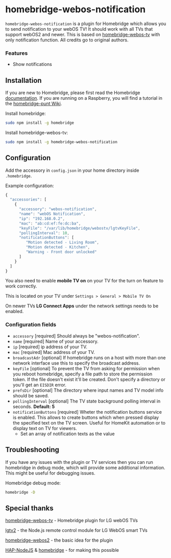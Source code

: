 # homebridge-webos-notification

`homebridge-webos-notification` is a plugin for Homebridge which allows you to send notification to your webOS TV! It should work with all TVs that support webOS2 and newer. This is based on [homebridge-webos-tv](https://github.com/merdok/homebridge-webos-tv) with only notification function. All credits go to original authors.

### Features
* Show notifications

## Installation

If you are new to Homebridge, please first read the Homebridge [documentation](https://www.npmjs.com/package/homebridge).
If you are running on a Raspberry, you will find a tutorial in the [homebridge-punt Wiki](https://github.com/cflurin/homebridge-punt/wiki/Running-Homebridge-on-a-Raspberry-Pi).

Install homebridge:
```sh
sudo npm install -g homebridge
```

Install homebridge-webos-tv:
```sh
sudo npm install -g homebridge-webos-notification
```

## Configuration

Add the accessory in `config.json` in your home directory inside `.homebridge`.

Example configuration:

```js
{
  "accessories": [
    {
      "accessory": "webos-notification",
      "name": "webOS Notification",
      "ip": "192.168.0.2",
      "mac": "ab:cd:ef:fe:dc:ba",
      "keyFile": "/var/lib/homebridge/webostv/lgtvKeyFile",
      "pollingInterval": 10,
      "notificationButtons": [
         "Motion detected - Living Room",
         "Motion detected - Kitchen",
         "Warning - Front door unlocked"
      ]
    }
  ]  
}
```

You also need to enable **mobile TV on** on your TV for the turn on feature to work correctly.

This is located on your TV under `Settings > General > Mobile TV On`

On newer TVs **LG Connect Apps** under the network settings needs to be enabled.

### Configuration fields
- `accessory` [required]
Should always be "webos-notification".
- `name` [required]
Name of your accessory.
- `ip` [required]
ip address of your TV.
- `mac` [required]
Mac address of your TV.
- `broadcastAdr` [optional]
If homebridge runs on a host with more than one network interface use this to specify the broadcast address.
- `keyFile` [optional]
To prevent the TV from asking for permission when you reboot homebridge, specify a file path to store the permission token. If the file doesn't exist it'll be created. Don't specify a directory or you'll get an `EISDIR` error.
- `prefsDir` [optional]
The directory where input names and TV model info should be saved.
- `pollingInterval` [optional]
The TV state background polling interval in seconds. **Default: 5**
- `notificationButtons` [required] 
Wheter the notification buttons service is enabled. This allows to create buttons which when pressed display the specified text on the TV screen. Useful for HomeKit automation or to display text on TV for viewers.
  - Set an array of notification texts as the value
  
## Troubleshooting
If you have any issues with the plugin or TV services then you can run homebridge in debug mode, which will provide some additional information. This might be useful for debugging issues. 

Homebridge debug mode:
```sh
homebridge -D
```

## Special thanks
[homebridge-webos-tv](https://github.com/merdok/homebridge-webos-tv) - Homebridge plugin for LG webOS TVs

[lgtv2](https://github.com/hobbyquaker/lgtv2) - the Node.js remote control module for LG WebOS smart TVs

[homebridge-webos2](https://github.com/zwerch/homebridge-webos2) - the basic idea for the plugin

[HAP-NodeJS](https://github.com/KhaosT/HAP-NodeJS) & [homebridge](https://github.com/nfarina/homebridge) - for making this possible
